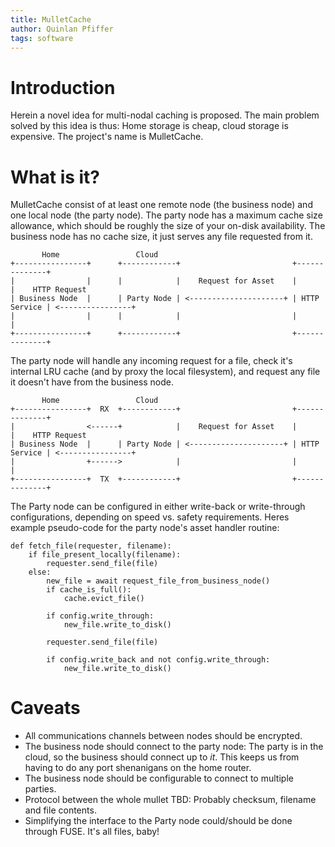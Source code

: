 ```yaml
---
title: MulletCache
author: Quinlan Pfiffer
tags: software
---
```


# Introduction

Herein a novel idea for multi-nodal caching is proposed. The main problem solved
by this idea is thus: Home storage is cheap, cloud storage is expensive. The
project's name is MulletCache.

# What is it?

MulletCache consist of at least one remote node (the business node) and one
local node (the party node). The party node has a maximum cache size allowance,
which should be roughly the size of your on-disk availability. The business node
has no cache size, it just serves any file requested from it.

```
       Home                 Cloud
+----------------+      +------------+                         +--------------+
|                |      |            |    Request for Asset    |              |    HTTP Request
| Business Node  |      | Party Node | <---------------------+ | HTTP Service | <----------------+
|                |      |            |                         |              |
+----------------+      +------------+                         +--------------+
```

The party node will handle any incoming request for a file, check it's internal
LRU cache (and by proxy the local filesystem), and request any file it doesn't
have from the business node.

```
       Home                 Cloud
+----------------+  RX  +------------+                         +--------------+
|                <------+            |    Request for Asset    |              |    HTTP Request
| Business Node  |      | Party Node | <---------------------+ | HTTP Service | <----------------+
|                +------>            |                         |              |
+----------------+  TX  +------------+                         +--------------+
```

The Party node can be configured in either write-back or write-through
configurations, depending on speed vs. safety requirements. Heres example
pseudo-code for the party node's asset handler routine:

```
def fetch_file(requester, filename):
    if file_present_locally(filename):
        requester.send_file(file)
    else:
        new_file = await request_file_from_business_node()
        if cache_is_full():
            cache.evict_file()

        if config.write_through:
            new_file.write_to_disk()

        requester.send_file(file)

        if config.write_back and not config.write_through:
            new_file.write_to_disk()
```

# Caveats

* All communications channels between nodes should be encrypted.
* The business node should connect to the party node: The party is in the cloud,
  so the business should connect up to _it_. This keeps us from having to do any
  port shenanigans on the home router.
* The business node should be configurable to connect to multiple parties.
* Protocol between the whole mullet TBD: Probably checksum, filename and file
  contents.
* Simplifying the interface to the Party node could/should be done through FUSE.
  It's all files, baby!
